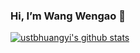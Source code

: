 ### Hi, I’m Wang Wengao 👋


[![ustbhuangyi's github stats](https://github-readme-stats.vercel.app/api?username=wangwengao)](https://github.com/anuraghazra/github-readme-stats)

